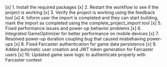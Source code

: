 [x] 1. Install the required packages
[x] 2. Restart the workflow to see if the project is working
[x] 3. Verify the project is working using the feedback tool
[x] 4. Inform user the import is completed and they can start building, mark the import as completed using the complete_project_import tool
[x] 5. Fixed performance issues and power-up behavior problems
[x] 6. Integrated GameOptimizer for better performance on mobile devices
[x] 7. Resolved power-up duration coupling bug that caused misbehaving power-ups
[x] 8. Fixed Farcaster authentication for game data persistence
[x] 9. Added automatic user creation and JWT token generation for Farcaster users
[x] 10. Updated game save logic to authenticate properly with Farcaster context